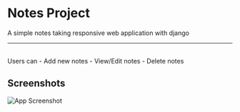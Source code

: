 
# Notes Project

A simple notes taking responsive web application with django

---
<br>
 Users can
 - Add new notes
 - View/Edit notes
 - Delete notes



## Screenshots

![App Screenshot]([https://via.placeholder.com/468x300?text=App+Screenshot+Here](https://github.com/Naitik-Soni/Notes/blob/main/App%20screnn%20shot.png))

